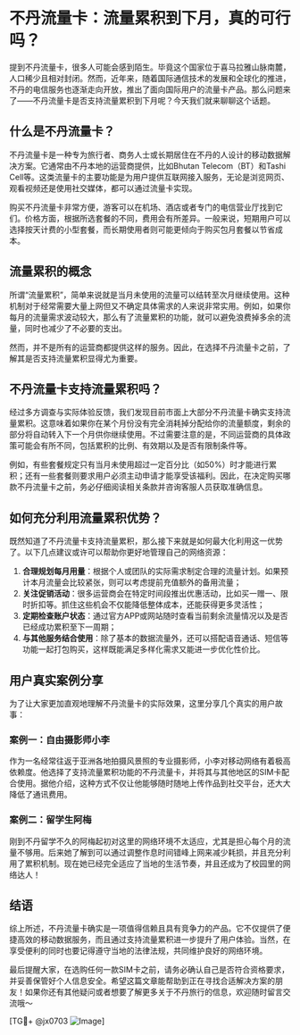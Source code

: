 # 不丹流量卡：流量累积到下月，真的可行吗？

提到不丹流量卡，很多人可能会感到陌生。毕竟这个国家位于喜马拉雅山脉南麓，人口稀少且相对封闭。然而，近年来，随着国际通信技术的发展和全球化的推进，不丹的电信服务也逐渐走向开放，推出了面向国际用户的流量卡产品。那么问题来了——不丹流量卡是否支持流量累积到下月呢？今天我们就来聊聊这个话题。

## 什么是不丹流量卡？

不丹流量卡是一种专为旅行者、商务人士或长期居住在不丹的人设计的移动数据解决方案。它通常由不丹本地的运营商提供，比如Bhutan Telecom（BT）和Tashi Cell等。这类流量卡的主要功能是为用户提供互联网接入服务，无论是浏览网页、观看视频还是使用社交媒体，都可以通过流量卡实现。

购买不丹流量卡非常方便，游客可以在机场、酒店或者专门的电信营业厅找到它们。价格方面，根据所选套餐的不同，费用会有所差异。一般来说，短期用户可以选择按天计费的小型套餐，而长期使用者则可能更倾向于购买包月套餐以节省成本。

## 流量累积的概念

所谓“流量累积”，简单来说就是当月未使用的流量可以结转至次月继续使用。这种机制对于经常需要大量上网但又不确定具体需求的人来说非常实用。例如，如果你每月的流量需求波动较大，那么有了流量累积的功能，就可以避免浪费掉多余的流量，同时也减少了不必要的支出。

然而，并不是所有的运营商都提供这样的服务。因此，在选择不丹流量卡之前，了解其是否支持流量累积显得尤为重要。

## 不丹流量卡支持流量累积吗？

经过多方调查与实际体验反馈，我们发现目前市面上大部分不丹流量卡确实支持流量累积。这意味着如果你在某个月份没有完全消耗掉分配给你的流量额度，剩余的部分将自动转入下一个月供你继续使用。不过需要注意的是，不同运营商的具体政策可能会有所不同，包括累积的比例、有效期以及是否有限制条件等。

例如，有些套餐规定只有当月未使用超过一定百分比（如50%）时才能进行累积；还有一些套餐则要求用户必须主动申请才能享受该福利。因此，在决定购买哪款不丹流量卡之前，务必仔细阅读相关条款并咨询客服人员获取准确信息。

## 如何充分利用流量累积优势？

既然知道了不丹流量卡支持流量累积，那么接下来就是如何最大化利用这一优势了。以下几点建议或许可以帮助你更好地管理自己的网络资源：

1. **合理规划每月用量**：根据个人或团队的实际需求制定合理的流量计划。如果预计本月流量会比较紧张，则可以考虑提前充值额外的备用流量；
2. **关注促销活动**：很多运营商会在特定时间段推出优惠活动，比如买一赠一、限时折扣等。抓住这些机会不仅能降低整体成本，还能获得更多灵活性；
3. **定期检查账户状态**：通过官方APP或网站随时查看当前剩余流量情况以及是否已经成功累积至下一周期；
4. **与其他服务结合使用**：除了基本的数据流量外，还可以搭配语音通话、短信等功能一起打包购买，这样既能满足多样化需求又能进一步优化性价比。

## 用户真实案例分享

为了让大家更加直观地理解不丹流量卡的实际效果，这里分享几个真实的用户故事：

### 案例一：自由摄影师小李
作为一名经常往返于亚洲各地拍摄风景照的专业摄影师，小李对移动网络有着极高依赖度。他选择了支持流量累积功能的不丹流量卡，并将其与其他地区的SIM卡配合使用。据他介绍，这种方式不仅让他能够随时随地上传作品到社交平台，还大大降低了通讯费用。

### 案例二：留学生阿梅
刚到不丹留学不久的阿梅起初对这里的网络环境不太适应，尤其是担心每个月的流量不够用。后来她了解到可以通过调整作息时间错峰上网来减少耗损，并且充分利用了累积机制。现在她已经完全适应了当地的生活节奏，并且还成为了校园里的网络达人！

## 结语

综上所述，不丹流量卡确实是一项值得信赖且具有竞争力的产品。它不仅提供了便捷高效的移动数据服务，而且通过支持流量累积进一步提升了用户体验。当然，在享受便利的同时也要记得遵守当地的法律法规，共同维护良好的网络环境。

最后提醒大家，在选购任何一款SIM卡之前，请务必确认自己是否符合资格要求，并妥善保管好个人信息安全。希望这篇文章能帮助到正在寻找合适解决方案的朋友！如果你还有其他疑问或者想要了解更多关于不丹旅行的信息，欢迎随时留言交流哦～

[TG💪+ @jx0703 ![Image](https://github.com/user-attachments/assets/dbca1d08-cadb-493c-b0ec-ad6f7a83f270)]